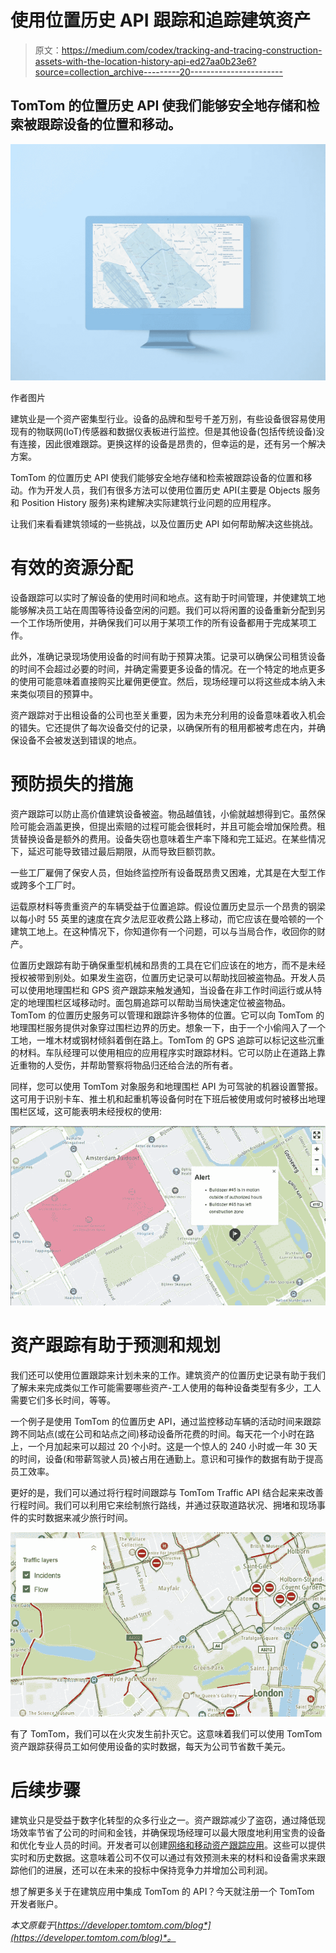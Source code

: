 # 使用位置历史 API 跟踪和追踪建筑资产

> 原文：<https://medium.com/codex/tracking-and-tracing-construction-assets-with-the-location-history-api-ed27aa0b23e6?source=collection_archive---------20----------------------->

## TomTom 的位置历史 API 使我们能够安全地存储和检索被跟踪设备的位置和移动。

![](img/704d916034dd75286600a498839dfd77.png)

作者图片

建筑业是一个资产密集型行业。设备的品牌和型号千差万别，有些设备很容易使用现有的物联网(IoT)传感器和数据仪表板进行监控。但是其他设备(包括传统设备)没有连接，因此很难跟踪。更换这样的设备是昂贵的，但幸运的是，还有另一个解决方案。

TomTom 的位置历史 API 使我们能够安全地存储和检索被跟踪设备的位置和移动。作为开发人员，我们有很多方法可以使用位置历史 API(主要是 Objects 服务和 Position History 服务)来构建解决实际建筑行业问题的应用程序。

让我们来看看建筑领域的一些挑战，以及位置历史 API 如何帮助解决这些挑战。

# 有效的资源分配

设备跟踪可以实时了解设备的使用时间和地点。这有助于时间管理，并使建筑工地能够解决员工站在周围等待设备空闲的问题。我们可以将闲置的设备重新分配到另一个工作场所使用，并确保我们可以用于某项工作的所有设备都用于完成某项工作。

此外，准确记录现场使用设备的时间有助于预算决策。记录可以确保公司租赁设备的时间不会超过必要的时间，并确定需要更多设备的情况。在一个特定的地点更多的使用可能意味着直接购买比雇佣更便宜。然后，现场经理可以将这些成本纳入未来类似项目的预算中。

资产跟踪对于出租设备的公司也至关重要，因为未充分利用的设备意味着收入机会的错失。它还提供了每次设备交付的记录，以确保所有的租用都被考虑在内，并确保设备不会被发送到错误的地点。

# 预防损失的措施

资产跟踪可以防止高价值建筑设备被盗。物品越值钱，小偷就越想得到它。虽然保险可能会涵盖更换，但提出索赔的过程可能会很耗时，并且可能会增加保险费。租赁替换设备是额外的费用。设备失窃也意味着生产率下降和完工延迟。在某些情况下，延迟可能导致错过最后期限，从而导致巨额罚款。

一些工厂雇佣了保安人员，但始终监控所有设备既昂贵又困难，尤其是在大型工作或跨多个工厂时。

运载原材料等贵重资产的车辆受益于位置追踪。假设位置历史显示一个昂贵的钢梁以每小时 55 英里的速度在宾夕法尼亚收费公路上移动，而它应该在曼哈顿的一个建筑工地上。在这种情况下，你知道你有一个问题，可以与当局合作，收回你的财产。

位置历史跟踪有助于确保重型机械和昂贵的工具在它们应该在的地方，而不是未经授权被带到别处。如果发生盗窃，位置历史记录可以帮助找回被盗物品。开发人员可以使用地理围栏和 GPS 资产跟踪来触发通知，当设备在非工作时间运行或从特定的地理围栏区域移动时。面包屑追踪可以帮助当局快速定位被盗物品。TomTom 的位置历史服务可以管理和跟踪许多物体的位置。它可以向 TomTom 的地理围栏服务提供对象穿过围栏边界的历史。想象一下，由于一个小偷闯入了一个工地，一堆木材或钢材倾斜着倒在路上。TomTom 的 GPS 追踪可以标记这些沉重的材料。车队经理可以使用相应的应用程序实时跟踪材料。它可以防止在道路上靠近重物的人受伤，并帮助警察将物品归还给合法的所有者。

同样，您可以使用 TomTom 对象服务和地理围栏 API 为可驾驶的机器设置警报。这可用于识别卡车、推土机和起重机等设备何时在下班后被使用或何时被移出地理围栏区域，这可能表明未经授权的使用:

![](img/28278fe1316d84a34159cbca30b91c8e.png)

# 资产跟踪有助于预测和规划

我们还可以使用位置跟踪来计划未来的工作。建筑资产的位置历史记录有助于我们了解未来完成类似工作可能需要哪些资产-工人使用的每种设备类型有多少，工人需要它们多长时间，等等。

一个例子是使用 TomTom 的位置历史 API，通过监控移动车辆的活动时间来跟踪跨不同站点(或在公司和站点之间)移动设备所花费的时间。每天花一个小时在路上，一个月加起来可以超过 20 个小时。这是一个惊人的 240 小时或一年 30 天的时间，设备(和带薪驾驶人员)被占用在通勤上。意识和可操作的数据有助于提高员工效率。

更好的是，我们可以通过将行程时间跟踪与 TomTom Traffic API 结合起来来改善行程时间。我们可以利用它来绘制旅行路线，并通过获取道路状况、拥堵和现场事件的实时数据来减少旅行时间。

![](img/5f1786c56cc3f7fffdb1eb45b313305d.png)

有了 TomTom，我们可以在火灾发生前扑灭它。这意味着我们可以使用 TomTom 资产跟踪获得员工如何使用设备的实时数据，每天为公司节省数千美元。

# 后续步骤

建筑业只是受益于数字化转型的众多行业之一。资产跟踪减少了盗窃，通过降低现场效率节省了公司的时间和金钱，并确保现场经理可以最大限度地利用宝贵的设备和优化专业人员的时间。开发者可以创建[网络和移动资产跟踪应用](https://developer.tomtom.com/)。这些可以提供实时和历史数据。这意味着公司不仅可以通过有效预测未来的材料和设备需求来跟踪他们的进展，还可以在未来的投标中保持竞争力并增加公司利润。

想了解更多关于在建筑应用中集成 TomTom 的 API？今天就注册一个 TomTom 开发者账户。

*本文原载于*[*https://developer.tomtom.com/blog*](https://developer.tomtom.com/blog)*。*